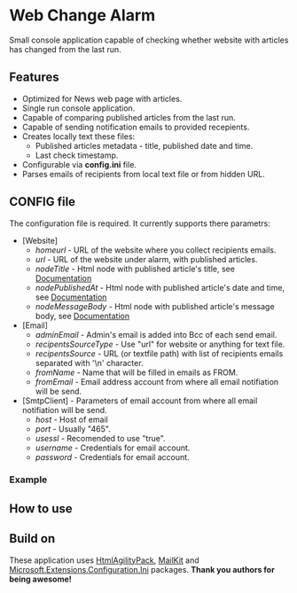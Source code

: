 # Web Change Alarm
Small console application capable of checking whether website with articles has changed from the last run.

## Features ##
* Optimized for News web page with articles.
* Single run console application.
* Capable of comparing published articles from the last run.
* Capable of sending notification emails to provided recepients.
* Creates locally text these files:
  * Published articles metadata - title, published date and time.
  * Last check timestamp.
* Configurable via **config.ini** file.
* Parses emails of recipients from local text file or from hidden URL.

## CONFIG file ##
The configuration file is required. 
It currently supports there parametrs:
* [Website]
  * *homeurl* - URL of the website where you collect recipients emails.
  * *url* - URL of the website under alarm, with published articles. 
  * *nodeTitle* - Html node with published article's title, see [Documentation](https://html-agility-pack.net/select-nodes)
  * *nodePublishedAt* - Html node with published article's date and time, see [Documentation](https://html-agility-pack.net/select-nodes)
  * *nodeMessageBody* - Html node with published article's message body, see [Documentation](https://html-agility-pack.net/select-nodes)
* [Email]
  * *adminEmail* - Admin's email is added into Bcc of each send email.
  * *recipentsSourceType* - Use "url" for website or anything for text file.
  * *recipentsSource* - URL (or textfile path) with list of recipients emails separated with '\n' character.
  * *fromName* - Name that will be filled in emails as FROM.
  * *fromEmail* - Email address account from where all email notifiation will be send.
* [SmtpClient] - Parameters of email account from where all email notifiation will be send.
  * *host* - Host of email 
  * *port* - Usually "465".
  * *usessl* - Recomended to use "true".
  * *username* - Credentials for email account.
  * *password* - Credentials for email account.

### Example ###


## How to use ##



## Build on ##
These application uses [HtmlAgilityPack](https://www.nuget.org/packages/HtmlAgilityPack/), 
[MailKit](https://www.nuget.org/packages/MailKit/) and [Microsoft.Extensions.Configuration.Ini](https://www.nuget.org/packages/Microsoft.Extensions.Configuration.Ini) packages.
**Thank you authors for being awesome!**